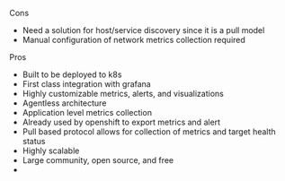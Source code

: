 Cons
- Need a solution for host/service discovery since it is a pull model
- Manual configuration of network metrics collection required

Pros
- Built to be deployed to k8s
- First class integration with grafana
- Highly customizable metrics, alerts, and visualizations
- Agentless architecture
- Application level metrics collection
- Already used by openshift to export metrics and alert
- Pull based protocol allows for collection of metrics and target health status
- Highly scalable
- Large community, open source, and free
- 